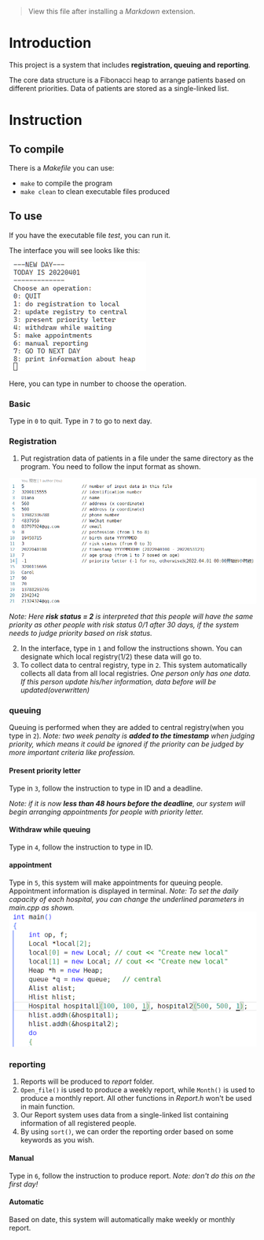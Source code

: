 > View this file after installing a *Markdown* extension.
# Introduction

This project is a system that includes **registration, queuing and reporting**.

The core data structure is a Fibonacci heap to arrange patients based on different priorities. Data of patients are stored as a single-linked list.

# Instruction
## To compile

There is a *Makefile* you can use:
- `make` to compile the program
- `make clean` to clean executable files produced

## To use

If you have the executable file *test*, you can run it.

The interface you will see looks like this:

![interface](./img/interface.png)

Here, you can type in number to choose the operation.

### Basic

Type in `0` to quit.
Type in `7` to go to next day.

### Registration

1. Put registration data of patients in a file under the same directory as the program. You need to follow the input format as shown.

![input format](./img/input_format.png)

*Note: Here **risk status = 2** is interpreted that this people will have the same priority as other people with risk status 0/1 after 30 days, if the system needs to judge priority based on risk status.*

2. In the interface, type in `1` and follow the instructions shown. You can designate which local registry(1/2) these data will go to.
3. To collect data to central registry, type in `2`. This system automatically collects all data from all local registries.
*One person only has one data. If this person update his/her information, data before will be updated(overwritten)*

### queuing

Queuing is performed when they are added to central registry(when you type in `2`).
*Note: two week penalty is **added to the timestamp** when judging priority, which means it could be ignored if the priority can be judged by more important criteria like profession.*

#### Present priority letter

Type in `3`, follow the instruction to type in ID and a deadline.

*Note: if it is now **less than 48 hours before the deadline**, our system will begin arranging appointments for people with priority letter.*
#### Withdraw while queuing

Type in `4`, follow the instruction to type in ID.
#### appointment

Type in `5`, this system will make appointments for queuing people. Appointment information is displayed in terminal.
*Note: To set the daily capacity of each hospital, you can change the underlined parameters in main.cpp as shown.*
![daily capacity](./img/capacity.png)

### reporting

1. Reports will be produced to *report* folder.
2. `Open_file()` is used to produce a weekly report, while `Month()` is used to produce a monthly report. All other functions in *Report.h* won't be used in main function.
3. Our Report system uses data from a single-linked list containing information of all registered people.
4. By using `sort()`, we can order the reporting order based on some keywords as you wish.

#### Manual

Type in `6`, follow the instruction to produce report.
*Note: don't do this on the first day!*

#### Automatic

Based on date, this system will automatically make weekly or monthly report.

